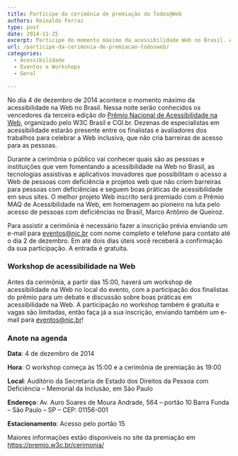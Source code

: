 ```yaml
---
title: Participe da cerimônia de premiação do Todos@Web
authors: Reinaldo Ferraz
type: post
date: 2014-11-25
excerpt: Participe do momento máximo da acessibilidade Web no Brasil. Assista a cerimônia de premiação do Todos@Web. Inscreva-se! A entrada é gratuita.
url: /participe-da-cerimonia-de-premiacao-todosweb/
categories:
  - Acessibilidade
  - Eventos e Workshops
  - Geral

---
```

No dia 4 de dezembro de 2014 acontece o momento máximo da acessibilidade na Web no Brasil. Nessa noite serão conhecidos os vencedores da terceira edição do [Prêmio Nacional de Acessibilidade na Web][1], organizado pelo W3C Brasil e CGI.br. Dezenas de especialistas em acessibilidade estarão presente entre os finalistas e avaliadores dos trabalhos para celebrar a Web inclusiva, que não cria barreiras de acesso para as pessoas.

Durante a cerimônia o público vai conhecer quais são as pessoas e instituições que vem fomentando a acessibilidade na Web no Brasil, as tecnologias assistivas e aplicativos inovadores que possibilitam o acesso a Web de pessoas com deficiência e projetos web que não criem barreiras para pessoas com deficiências e seguem boas práticas de acessibilidade em seus sites. O melhor projeto Web inscrito será premiado com o Prêmio MAQ de Acessibilidade na Web, em homenagem ao pioneiro na luta pelo acesso de pessoas com deficiências no Brasil, Marco Antônio de Queiroz.

Para assistir a cerimônia é necessário fazer a inscrição prévia enviando um e-mail para <eventos@nic.br> com nome completo e telefone para contato até o dia 2 de dezembro. Em até dois dias úteis você receberá a confirmação da sua participação. A entrada é gratuita.

### Workshop de acessibilidade na Web

Antes da cerimônia, a partir das 15:00, haverá um workshop de acessibilidade na Web no local do evento, com a participação dos finalistas do prêmio para um debate e discussão sobre boas práticas em acessibilidade na Web. A participação no workshop também é gratuita e vagas são limitadas, então faça já a sua inscrição, enviando também um e-mail para <eventos@nic.br>!

### Anote na agenda

**Data**: 4 de dezembro de 2014
  
**Hora**: O workshop começa às 15:00 e a cerimônia de premiação às 19:00
  
**Local**: Auditório da Secretaria de Estado dos Direitos da Pessoa com Deficiência &#8211; Memorial da Inclusão, em São Paulo
  
**Endereço**: Av. Auro Soares de Moura Andrade, 564 &#8211; portão 10 Barra Funda &#8211; São Paulo &#8211; SP &#8211; CEP: 01156-001
  
**Estacionamento**: Acesso pelo portão 15 

Maiores informações estão disponíveis no site da premiação em <https://premio.w3c.br/cerimonia/>

 [1]: https://premio.w3c.br/